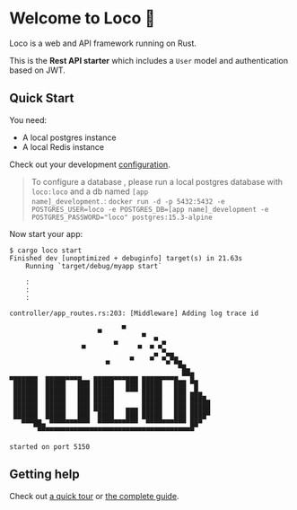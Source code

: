 # Welcome to Loco :train:

Loco is a web and API framework running on Rust.

This is the **Rest API starter** which includes a `User` model and authentication based on JWT.

## Quick Start

You need:

- A local postgres instance
- A local Redis instance

Check out your development [configuration](config/development.yaml).

> To configure a database , please run a local postgres database with <code>loco:loco</code> and a db named <code>[app name]_development.</code>:
> <code>docker run -d -p 5432:5432 -e POSTGRES_USER=loco -e POSTGRES_DB=[app name]_development -e POSTGRES_PASSWORD="loco" postgres:15.3-alpine</code>

Now start your app:

```
$ cargo loco start
Finished dev [unoptimized + debuginfo] target(s) in 21.63s
    Running `target/debug/myapp start`

    :
    :
    :

controller/app_routes.rs:203: [Middleware] Adding log trace id

                      ▄     ▀
                                 ▀  ▄
                  ▄       ▀     ▄  ▄ ▄▀
                                    ▄ ▀▄▄
                        ▄     ▀    ▀  ▀▄▀█▄
                                          ▀█▄
▄▄▄▄▄▄▄  ▄▄▄▄▄▄▄▄▄   ▄▄▄▄▄▄▄▄▄▄▄ ▄▄▄▄▄▄▄▄▄ ▀▀█
 ██████  █████   ███ █████   ███ █████   ███ ▀█
 ██████  █████   ███ █████   ▀▀▀ █████   ███ ▄█▄
 ██████  █████   ███ █████       █████   ███ ████▄
 ██████  █████   ███ █████   ▄▄▄ █████   ███ █████
 ██████  █████   ███  ████   ███ █████   ███ ████▀
   ▀▀▀██▄ ▀▀▀▀▀▀▀▀▀▀  ▀▀▀▀▀▀▀▀▀▀  ▀▀▀▀▀▀▀▀▀▀ ██▀
       ▀▀▀▀▀▀▀▀▀▀▀▀▀▀▀▀▀▀▀▀▀▀▀▀▀▀▀▀▀▀▀▀▀▀▀▀▀▀▀

started on port 5150
```

## Getting help

Check out [a quick tour](https://loco.rs/docs/getting-started/tour/) or [the complete guide](https://loco.rs/docs/getting-started/guide/).

